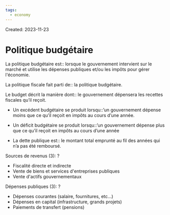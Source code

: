 ```yaml
---
tags:
  - economy
---
```

Created: 2023-11-23

# Politique budgétaire
La politique budgétaire est:: lorsque le gouvernement intervient sur le marché et utilise les dépenses publiques et/ou les impôts pour gérer l'économie.
<!--SR:!2023-12-11,4,170-->

La politique fiscale fait parti de:: la politique budgétaire.
<!--SR:!2023-12-15,8,190-->

Le budget décrit la manière dont:: le gouvernement dépensera les recettes fiscales qu’il reçoit.
<!--SR:!2023-12-14,6,210-->
- Un excédent budgétaire se produit lorsqu::’un gouvernement dépense moins que ce qu’il reçoit en impôts au cours d’une année.
<!--SR:!2023-12-22,15,230-->
- Un déficit budgétaire se produit lorsqu::’un gouvernement dépense plus que ce qu’il reçoit en impôts au cours d’une année
<!--SR:!2023-12-15,10,230-->
- La dette publique est:: le montant total emprunté au fil des années qui n’a pas été remboursé.
<!--SR:!2023-12-16,9,190-->

Sources de revenus (3):
?
- Fiscalité directe et indirecte
- Vente de biens et services d'entreprises publiques
- Vente d'actifs gouvernementaux
<!--SR:!2023-12-12,4,150-->

Dépenses publiques (3):
?
- Dépenses courantes (salaire, fournitures, etc...)
- Dépenses en capital (infrastructure, grands projets)
- Paiements de transfert (pensions)
<!--SR:!2023-12-16,10,210-->